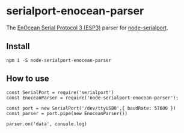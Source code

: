 # serialport-enocean-parser

  The [EnOcean Serial Protocol 3 (ESP3)](https://www.enocean.com/esp) parser for [node-serialport](https://www.npmjs.com/package/serialport).

## Install

`npm i -S node-serialport-enocean-parser`

## How to use

    const SerialPort = require('serialport')
    const EnoceanParser = require('node-serialport-enocean-parser');

    const port = new SerialPort('/dev/ttyUSB0',{ baudRate: 57600 })
    const parser = port.pipe(new EnoceanParser())

    parser.on('data', console.log)
